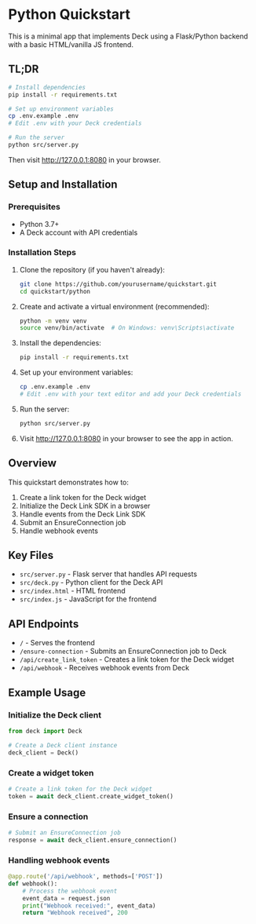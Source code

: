 # Python Quickstart

This is a minimal app that implements Deck using a Flask/Python backend with a basic HTML/vanilla JS frontend.

## TL;DR

```bash
# Install dependencies
pip install -r requirements.txt

# Set up environment variables
cp .env.example .env
# Edit .env with your Deck credentials

# Run the server
python src/server.py
```

Then visit http://127.0.0.1:8080 in your browser.

## Setup and Installation

### Prerequisites

- Python 3.7+
- A Deck account with API credentials

### Installation Steps

1. Clone the repository (if you haven't already):
   ```bash
   git clone https://github.com/yourusername/quickstart.git
   cd quickstart/python
   ```

2. Create and activate a virtual environment (recommended):
   ```bash
   python -m venv venv
   source venv/bin/activate  # On Windows: venv\Scripts\activate
   ```

3. Install the dependencies:
   ```bash
   pip install -r requirements.txt
   ```

4. Set up your environment variables:
   ```bash
   cp .env.example .env
   # Edit .env with your text editor and add your Deck credentials
   ```

5. Run the server:
   ```bash
   python src/server.py
   ```

6. Visit http://127.0.0.1:8080 in your browser to see the app in action.

## Overview

This quickstart demonstrates how to:

1. Create a link token for the Deck widget
2. Initialize the Deck Link SDK in a browser
3. Handle events from the Deck Link SDK
4. Submit an EnsureConnection job
5. Handle webhook events

## Key Files

- `src/server.py` - Flask server that handles API requests
- `src/deck.py` - Python client for the Deck API
- `src/index.html` - HTML frontend
- `src/index.js` - JavaScript for the frontend

## API Endpoints

- `/` - Serves the frontend
- `/ensure-connection` - Submits an EnsureConnection job to Deck
- `/api/create_link_token` - Creates a link token for the Deck widget
- `/api/webhook` - Receives webhook events from Deck

## Example Usage

### Initialize the Deck client

```python
from deck import Deck

# Create a Deck client instance
deck_client = Deck()
```

### Create a widget token

```python
# Create a link token for the Deck widget
token = await deck_client.create_widget_token()
```

### Ensure a connection

```python
# Submit an EnsureConnection job
response = await deck_client.ensure_connection()
```

### Handling webhook events

```python
@app.route('/api/webhook', methods=['POST'])
def webhook():
    # Process the webhook event
    event_data = request.json
    print("Webhook received:", event_data)
    return "Webhook received", 200
```
